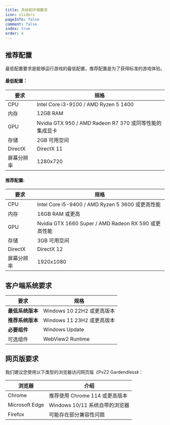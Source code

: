 ```yaml
---
title: 系统和环境要求
icon: sliders
pageInfo: false
comment: false
index: true
order: 4
---
```


## 推荐配置

最低配置要求是能够运行游戏的最低配置，推荐配置是为了获得标准的游戏体验。

#### 最低配置：

| 要求      | 规格                                            |
| ------- | --------------------------------------------- |
| CPU     | Intel Core i3-9100 / AMD Ryzen 5 1400         |
| 内存      | 12GB RAM                                      |
| GPU     | Nvidia GTX 950 / AMD Radeon R7 370 或同等性能的集成显卡 |
| 存储      | 2GB 可用空间                                      |
| DirectX | DirectX 11                                    |
| 屏幕分辨率   | 1280x720                                      |

#### 推荐配置:

| 要求      | 规格                                              |
| ------- | ----------------------------------------------- |
| CPU     | Intel Core i5-9400 / AMD Ryzen 5 3600 或更高性能     |
| 内存      | 16GB RAM 或更高                                    |
| GPU     | Nvidia GTX 1660 Super / AMD Radeon RX 590 或更高性能 |
| 存储      | 3GB 可用空间                                        |
| DirectX | DirectX 12                                      |
| 屏幕分辨率   | 1920x1080                                       |

## 客户端系统要求

| 要求         | 规格                    |
| ---------- | --------------------- |
| **最低系统版本** | Windows 10 22H2 或更高版本 |
| **推荐系统版本** | Windows 11 23H2 或更高版本 |
| **必要组件**   | Windows Update        |
| 可选组件       | WebView2 Runtime      |

## 网页版要求

我们建议您使用以下类型的浏览器访问网页版《PvZ2 Gardendless》：

| 浏览器            | 介绍                     |
| -------------- | ---------------------- |
| Chrome         | 推荐使用 Chrome 114 或更高版本  |
| Microsoft Edge | Windows 10/11 系统自带的浏览器 |
| Firefox        | 可能存在部分兼容性问题            |
